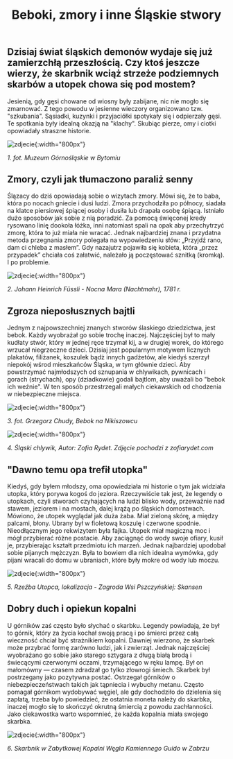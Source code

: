 ﻿---
layout: post
title:  "Beboki, zmory i inne Śląskie stwory"
categories: [ Archiwizacja ]
image: assets/images/beboki/beboki.jpg
---

## **Dzisiaj świat śląskich demonów wydaje się już zamierzchłą przeszłością. Czy ktoś jeszcze wierzy, że skarbnik wciąż strzeże podziemnych skarbów a utopek chowa się pod mostem?**


Jesienią, gdy gęsi chowane od wiosny były zabijane, nic nie mogło się zmarnować. Z tego powodu w jesienne wieczory organizowano tzw. "szkubania". Sąsiadki, kuzynki i przyjaciółki spotykały się i odpierzały gęsi. Te spotkania były idealną okazją na "klachy". Skubiąc pierze, omy i ciotki opowiadały straszne historie.

![zdjecie](/assets/images/beboki/1.png){:width="800px"}

*1. fot. Muzeum Górnośląskie w Bytomiu*

## Zmory, czyli jak tłumaczono paraliż senny

  

Ślązacy do dziś opowiadają sobie o wizytach zmory. Mówi się, że to baba, która po nocach gniecie i dusi ludzi. Zmora przychodziła po północy, siadała na klatce piersiowej śpiącej osoby i dusiła lub drapała osobę śpiącą. Istniało dużo sposobów jak sobie z nią poradzić. Za pomocą święconej kredy rysowano linię dookoła łóżka, inni natomiast spali na opak aby przechytrzyć zmorę, która to już miała nie wracać. Jednak najbardziej znana i przydatna metoda przegnania zmory polegała na wypowiedzeniu słów: „Przyjdź rano, dam ci chleba z masłem”. Gdy nazajutrz pojawiła się kobieta, która „przez przypadek” chciała coś załatwić, należało ją poczęstować sznitką (kromką). I po problemie.

![zdjecie](/assets/images/beboki/5.jpg){:width="800px"}

*2. Johann Heinrich Füssli - Nocna Mara (Nachtmahr), 1781 r.*

## Zgroza nieposłusznych bajtli

Jednym z najpowszechniej znanych stworów ślaskiego dziedzictwa, jest bebok. Każdy wyobrażał go sobie trochę inaczej. Najczęściej był to mały kudłaty stwór, który w jednej ręce trzymał kij, a w drugiej worek, do którego wrzucał niegrzeczne dzieci. Dzisiaj jest popularnym motywem licznych plakatów, filiżanek, koszulek bądż innych gadżetów, ale kiedyś szerzył niepokój wśrod mieszkańców Śląska, w tym głównie dzieci. Aby powstrzymać najmłodszych od sznupania w chlywikach, pywnicach i gorach (strychach), opy (dziadkowie) godali bajtlom, aby uważali bo "bebok ich weźnie". W ten sposób przestrzegali małych ciekawskich od chodzenia w niebezpieczne miejsca.

![zdjecie](/assets/images/beboki/3.jpg){:width="800px"}

*3. fot. Grzegorz Chudy, Bebok na Nikiszowcu*

![zdjecie](/assets/images/beboki/2.png){:width="800px"}

*4. Śląski chlywik,  Autor: Zofia Rydet. Zdjęcie pochodzi z zofiarydet.com*
  

## "Dawno temu opa trefił utopka"

  

Kiedyś, gdy byłem młodszy, oma opowiedziała mi historie o tym jak widziała utopka, który porywa kogoś do jeziora. Rzeczywiście tak jest, że legendy o utopkach, czyli stworach czyhających na ludzi blisko wody, przeważnie nad stawem, jeziorem i na mostach, dalej krążą po śląskich domostwach. Mówiono, że utopek wyglądał jak duża żaba. Miał zieloną skórę, a między palcami, błony. Ubrany był w fioletową koszulę i czerwone spodnie. Nieodłącznym jego rekwizytem była fajka. Utopek miał magiczną moc i mógł przybierać różne postacie. Aby zaciągnąć do wody swoje ofiary, kusił je, przybierając kształt przedmiotu ich marzeń. Jednak najbardziej upodobał sobie pijanych mężczyzn. Była to bowiem dla nich idealna wymówka, gdy pijani wracali do domu w ubraniach, które były mokre od wody lub moczu.

![zdjecie](/assets/images/beboki/4.jpg){:width="800px"}

*5. Rzeźba Utopca, lokalizacja - Zagroda Wsi Pszczyńskiej: Skansen*


## Dobry duch i opiekun kopalni

  

U górników zaś często było słychać o skarbku. Legendy powiadają, że był to górnik, który za życia kochał swoją pracą i po śmierci przez całą wieczność chciał być strażnikiem kopalni. Dawniej wierzono, że skarbek może przybrać formę zarówno ludzi, jak i zwierząt. Jednak najczęściej wyobrażano go sobie jako starego sztygara z długą białą brodą i świecącymi czerwonymi oczami, trzymającego w ręku lampę. Był on małomówny — czasem zdradzał go tylko złowrogi śmiech. Skarbek był postrzegany jako pozytywna postać. Ostrzegał górników o niebezpieczeństwach takich jak tąpniecia i wybuchy metanu. Często pomagał górnikom wydobywać węgiel, ale gdy dochodziło do dzielenia się zapłatą, trzeba było powiedzieć, że ostatnia moneta należy do skarbka, inaczej mogło się to skończyć okrutną śmiercią z powodu zachłanności. Jako ciekawostka warto wspomnieć, że każda kopalnia miała swojego skarbka.

![zdjecie](/assets/images/beboki/6.jpg){:width="800px"}

*6. Skarbnik w Zabytkowej Kopalni Węgla Kamiennego Guido w Zabrzu*

